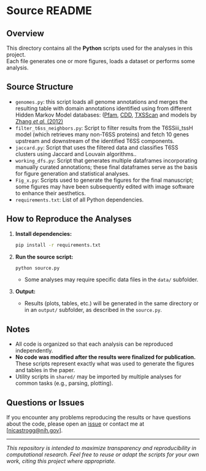 # Source README

## Overview

This directory contains all the **Python** scripts used for the analyses in this project.  
Each file generates one or more figures, loads a dataset or performs some analysis.

## Source Structure

- `genomes.py`: this script loads all genome annotations and merges the resulting table with domain annotations identified using from different Hidden Markov Model databases: ([Pfam](https://www.ebi.ac.uk/interpro/), [CDD](https://www.ncbi.nlm.nih.gov/cdd), [TXSScan](https://github.com/macsy-models) and models by [Zhang *et al.* (2012)](https://ftp.ncbi.nlm.nih.gov/pub/aravind/TOXIMM/)
- `filter_t6ss_neighbors.py`: Script to filter results from the T6SSiii_tssH model (which retrieves many non-T6SS proteins) and fetch 10 genes upstream and downstream of the identified T6SS components.
- `jaccard.py`: Script that uses the filtered data and classifies T6SS clusters using Jaccard and Louvain algorithms..
- `working_dfs.py`: Script that generates multiple dataframes incorporating manually curated annotations; these final dataframes serve as the basis for figure generation and statistical analyses.
- `Fig_x.py`: Scripts used to generate the figures for the final manuscript; some figures may have been subsequently edited with image software to enhance their aesthetics.
- `requirements.txt`: List of all Python dependencies.

## How to Reproduce the Analyses

1. **Install dependencies:**
    ```bash
    pip install -r requirements.txt
    ```

2. **Run the source script:**
    ```bash
    python source.py
    ```
    - Some analyses may require specific data files in the `data/` subfolder.

3. **Output:**
    - Results (plots, tables, etc.) will be generated in the same directory or in an `output/` subfolder, as described in the `source.py`.

## Notes

- All code is organized so that each analysis can be reproduced independently.
- **No code was modified after the results were finalized for publication.** These scripts represent exactly what was used to generate the figures and tables in the paper.
- Utility scripts in `shared/` may be imported by multiple analyses for common tasks (e.g., parsing, plotting).

## Questions or Issues

If you encounter any problems reproducing the results or have questions about the code, please open an [issue](https://github.com/leepbioinfo/10ksgt6ss/issues) or contact me at [nicastrogg@nih.gov].

---

*This repository is intended to maximize transparency and reproducibility in computational research. Feel free to reuse or adapt the scripts for your own work, citing this project where appropriate.*
